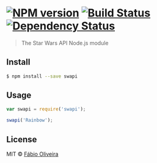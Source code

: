 #  [![NPM version][npm-image]][npm-url] [![Build Status][travis-image]][travis-url] [![Dependency Status][daviddm-url]][daviddm-image]

> The Star Wars API Node.js module


## Install

```sh
$ npm install --save swapi
```


## Usage

```js
var swapi = require('swapi');

swapi('Rainbow');
```


## License

MIT © [Fábio Oliveira]()


[npm-url]: https://npmjs.org/package/swapi
[npm-image]: https://badge.fury.io/js/swapi.svg
[travis-url]: https://travis-ci.org/foliveira/swapi
[travis-image]: https://travis-ci.org/foliveira/swapi.svg?branch=master
[daviddm-url]: https://david-dm.org/foliveira/swapi.svg?theme=shields.io
[daviddm-image]: https://david-dm.org/foliveira/swapi
